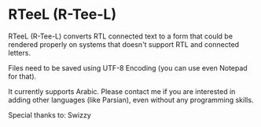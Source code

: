 RTeeL (R-Tee-L)
===============

RTeeL (R-Tee-L) converts RTL connected text to a form that could be rendered properly on systems that doesn't support RTL and connected letters.

Files need to be saved using UTF-8 Encoding (you can use even Notepad for that).

It currently supports Arabic. 
Please contact me if you are interested in adding other languages (like Parsian), even without any programming skills.

Special thanks to: Swizzy
